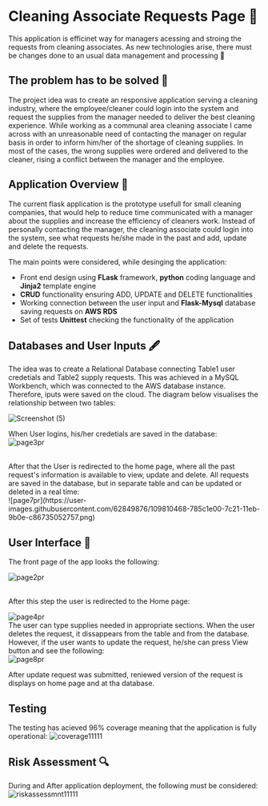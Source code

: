 # Cleaning Associate Requests Page :broom:

This application is efficinet way for managers acessing and stroing the requests from cleaning associates.
As new technologies arise, there must be changes done to an usual data management and processing :gem:

## The problem has to be solved 	:abacus:

The project idea was to create an responsive application serving a cleaning industry, where the 
employee/cleaner could login into the system and request the supplies from the manager needed 
to deliver the best cleaning experience. 
While working as a communal area cleaning associate I came across with 
an unreasonable need of contacting the manager on regular basis in order to inform him/her of the shortage of cleaning supplies. In most of the cases, the wrong supplies were ordered and delivered to the cleaner, rising a conflict between the manager and the employee. 

## Application Overview :bookmark_tabs: 

The current flask application is the prototype usefull for small cleaning companies, that would help to reduce time communicated with a manager about the supplies and increase the efficiency of cleaners work. Instead of personally contacting the manager, the cleaning associate could login into the system, see what requests he/she made in the past and add, update and delete the requests.

The main points were considered, while desinging the application:
 - Front end design using **FLask** framework, **python** coding language and **Jinja2** template engine
 - **CRUD** functionality ensuring ADD, UPDATE and DELETE functionalities
 - Working connection between the user input and **Flask-Mysql** database saving requests on **AWS RDS**
 - Set of tests **Unittest** checking the functionality of the application 

## Databases and User Inputs :fountain_pen:

The idea was to create a Relational Database connecting Table1 user credetials and Table2 supply requests. 
This was achieved in a MySQL Workbench, which was connected to the AWS database instance. Therefore, iputs were saved on the cloud. The diagram below visualises the relationship between two tables: 
<br>

![Screenshot (5)](https://user-images.githubusercontent.com/62849876/109809960-d89e9000-7c20-11eb-885f-8085102da03c.png)
<br>

When User logins, his/her credetials are saved in the database:
<br>
![page3pr](https://user-images.githubusercontent.com/62849876/109810190-21564900-7c21-11eb-90c1-ae050ac6a776.png)

<br>
After that the User is redirected to the home page, where all the past request's information is available to view, update
and delete. All requests are saved in the database, but in separate table and can be updated or deleted in a real time: 
<br>
![page7pr](https://user-images.githubusercontent.com/62849876/109810468-785c1e00-7c21-11eb-9b0e-c86735052757.png)

## User Interface :lotus_position:

The front page of the app looks the following:
<br>

![page2pr](https://user-images.githubusercontent.com/62849876/109810661-b9ecc900-7c21-11eb-8160-6593beafa047.png)

<br>
After this step the user is redirected to the Home page: 
<br>

![page4pr](https://user-images.githubusercontent.com/62849876/109810801-e6a0e080-7c21-11eb-8766-eac5bdcb44b7.png)
<br>
The user can type supplies needed in appropriate sections. When the user deletes the request, it dissappears from the 
table and from the database. However, if the user wants to update the request, he/she can press View button and see 
the following: 
<br>
![page8pr](https://user-images.githubusercontent.com/62849876/109811115-5616d000-7c22-11eb-9eee-236dd5121606.png)

After update request was submitted, reniewed version of the request is displays on home page and at tha database. 

## Testing
The testing has acieved 96% coverage meaning that the application is fully operational:
![coverage11111](https://user-images.githubusercontent.com/62849876/109811681-10a6d280-7c23-11eb-804d-a69337285970.png)




## Risk Assessment :mag:

During and After application deployment, the following must be considered: 
<br>
![riskassessmnt11111](https://user-images.githubusercontent.com/62849876/109811499-d2111800-7c22-11eb-9db5-5d047d13ecea.png)

